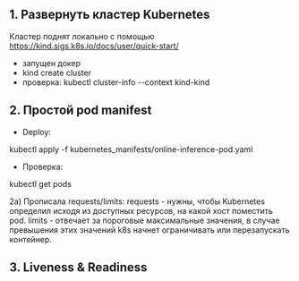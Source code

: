 ## 1. Развернуть кластер Kubernetes
Кластер поднят локально с помощью https://kind.sigs.k8s.io/docs/user/quick-start/

- запущен докер
- kind create cluster
- проверка: kubectl cluster-info --context kind-kind

## 2. Простой pod manifest
- Deploy: 
  
kubectl apply -f kubernetes_manifests/online-inference-pod.yaml

- Проверка: 
  
kubectl get pods

2а) Прописала requests/limits: requests - нужны, чтобы Kubernetes определил исходя из доступных ресурсов, на какой хост поместить pod. limits - отвечает за пороговые максимальные значения, в случае превышения этих значений k8s начнет ограничивать или перезапускать контейнер.

## 3. Liveness & Readiness